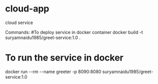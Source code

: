# cloud-app
cloud service

Commands:
#To deploy service in docker container
docker build -t suryamnaidu1985/greet-service:1.0 .

 
# To run the service in docker 
docker run --rm --name greeter -p 8090:8080 suryamnaidu1985/greet-service:1.0